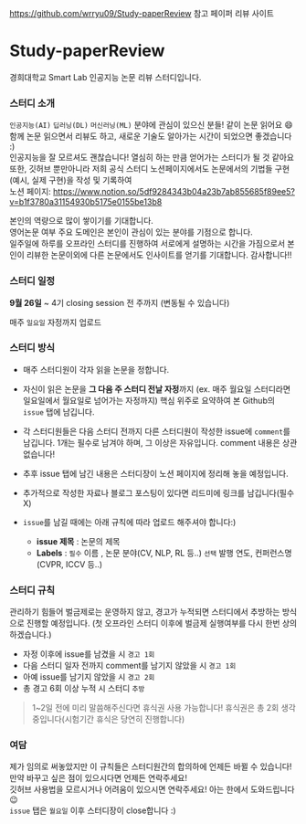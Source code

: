 https://github.com/wrryu09/Study-paperReview 참고 페이퍼 리뷰 사이트 


# Study-paperReview
경희대학교 Smart Lab 인공지능 논문 리뷰 스터디입니다.

### 스터디 소개
`인공지능(AI)`  `딥러닝(DL)`  `머신러닝(ML)` 분야에 관심이 있으신 분들! 같이 논문 읽어요 :smile:  
함께 논문 읽으면서 리뷰도 하고, 새로운 기술도 알아가는 시간이 되었으면 좋겠습니다 :)  
인공지능을 잘 모르셔도 괜찮습니다! 열심히 하는 만큼 얻어가는 스터디가 될 것 같아요  
또한, 깃허브 뿐만아니라 저희 공식 스터디 노션페이지에서도 논문에서의 기법들 구현(예시, 실제 구현)을 작성 및 기록하여   
노션 페이지: https://www.notion.so/5df9284343b04a23b7ab855685f89ee5?v=b1f3780a31154930b5175e0155be13b8  

본인의 역량으로 많이 쌓이기를 기대합니다.  
영어논문 여부 주요 도메인은 본인이 관심이 있는 분야를 기점으로 합니다.  
일주일에 하루를 오프라인 스터디를 진행하여 서로에게 설명하는 시간을 가짐으로서 본인이 리뷰한 논문이외에 다른 논문에서도 인사이트를 얻기를 기대합니다.
감사합니다!!

### 스터디 일정
**9월 26일** ~ 4기 closing session 전 주까지 (변동될 수 있습니다)  

매주 `일요일` 자정까지 업로드  

### 스터디 방식
* 매주 스터디원이 각자 읽을 논문을 정합니다.   
* 자신이 읽은 논문을 **그 다음 주 스터디 전날 자정**까지 (ex. 매주 월요일 스터디라면 일요일에서 월요일로 넘어가는 자정까지) 핵심 위주로 요약하여 본 Github의 `issue` 탭에 남깁니다.
* 각 스터디원들은 다음 스터디 전까지 다른 스터디원이 작성한 issue에 `comment`를 남깁니다. 1개는 필수로 남겨야 하며, 그 이상은 자유입니다. comment 내용은 상관없습니다!
* 추후 issue 탭에 남긴 내용은 스터디장이 노션 페이지에 정리해 놓을 예정입니다. 
* 추가적으로 작성한 자료나 블로그 포스팅이 있다면 리드미에 링크를 남깁니다(필수 X)

* `issue`를 남길 때에는 아래 규칙에 따라 업로드 해주셔야 합니다:)  
  + **issue 제목** : 논문의 제목
  + **Labels** : `필수` 이름 , 논문 분야(CV, NLP, RL 등..) `선택` 발행 연도, 컨퍼런스명(CVPR, ICCV 등..)
  
  
### 스터디 규칙
관리하기 힘들어 벌금제로는 운영하지 않고, 경고가 누적되면 스터디에서 추방하는 방식으로 진행할 예정입니다. 
(첫 오프라인 스터디 이후에 벌금제 실행여부를 다시 한번 상의하겠습니다.)  

* 자정 이후에 issue를 남겼을 시 `경고 1회`
* 다음 스터디 일자 전까지 comment를 남기지 않았을 시 `경고 1회`
* 아예 issue를 남기지 않았을 시 `경고 2회`
* 총 경고 6회 이상 누적 시 스터디 `추방`
> 1~2일 전에 미리 말씀해주신다면 휴식권 사용 가능합니다! 휴식권은 총 2회 생각중입니다(시험기간 휴식은 당연히 진행합니다)

### 여담
제가 임의로 써놓았지만 이 규칙들은 스터디원간의 합의하에 언제든 바뀔 수 있습니다! 만약 바꾸고 싶은 점이 있으시다면 언제든 연락주세요!  
깃허브 사용법을 모르시거나 어려움이 있으시면 연락주세요! 아는 한에서 도와드립니다 :wink:  
`issue` 탭은 `월요일` 이후 스터디장이 close합니다 :) 

